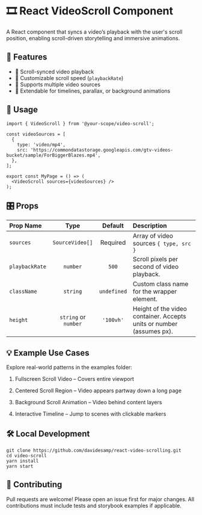# 🎞️ React VideoScroll Component

A React component that syncs a video’s playback with the user's scroll position, enabling scroll-driven storytelling and immersive animations.

## 🚀 Features

- 🔄 Scroll-synced video playback
- 🔧 Customizable scroll speed (`playbackRate`)
- 🎥 Supports multiple video sources
- 🧵 Extendable for timelines, parallax, or background animations

## 🔧 Usage

```
import { VideoScroll } from '@your-scope/video-scroll';

const videoSources = [
  {
    type: 'video/mp4',
    src: 'https://commondatastorage.googleapis.com/gtv-videos-bucket/sample/ForBiggerBlazes.mp4',
  },
];

export const MyPage = () => (
  <VideoScroll sources={videoSources} />
);
```

## 🎛️ Props

| Prop Name    | Type | Default | Description |
| :---         |:---: |  :---:  | :---        |
| `sources`   | `SourceVideo[]`  | Required  | Array of video sources `{ type, src }` |
| `playbackRate` | `number`      | `500`      | Scroll pixels per second of video playback. |
| `className` | `string`     | `undefined`    |  Custom class name for the wrapper element. |
| `height` | `string` or `number`      |   `'100vh'`      | 	Height of the video container. Accepts units or number (assumes px). |

## 💡 Example Use Cases

Explore real-world patterns in the examples folder:

1. Fullscreen Scroll Video – Covers entire viewport

2. Centered Scroll Region – Video appears partway down a long page

3. Background Scroll Animation – Video behind content layers

4. Interactive Timeline – Jump to scenes with clickable markers

## 🛠️ Local Development

```
git clone https://github.com/davidesamp/react-video-scrolling.git
cd video-scroll
yarn install
yarn start
```

## 🤝 Contributing
Pull requests are welcome! Please open an issue first for major changes. All contributions must include tests and storybook examples if applicable.


